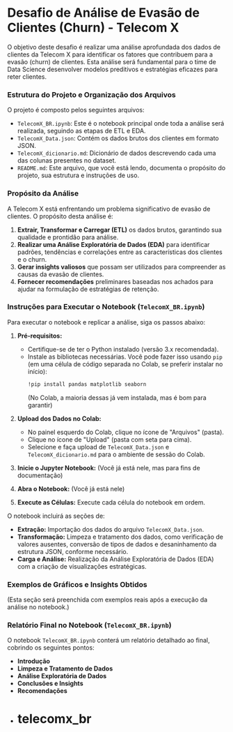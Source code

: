 # Desafio de Análise de Evasão de Clientes (Churn) - Telecom X

O objetivo deste desafio é realizar uma análise aprofundada dos dados de clientes da Telecom X para identificar os fatores que contribuem para a evasão (churn) de clientes. Esta análise será fundamental para o time de Data Science desenvolver modelos preditivos e estratégias eficazes para reter clientes.

### Estrutura do Projeto e Organização dos Arquivos

O projeto é composto pelos seguintes arquivos:

* `TelecomX_BR.ipynb`: Este é o notebook principal onde toda a análise será realizada, seguindo as etapas de ETL e EDA.
* `TelecomX_Data.json`: Contém os dados brutos dos clientes em formato JSON.
* `TelecomX_dicionario.md`: Dicionário de dados descrevendo cada uma das colunas presentes no dataset.
* `README.md`: Este arquivo, que você está lendo, documenta o propósito do projeto, sua estrutura e instruções de uso.

### Propósito da Análise

A Telecom X está enfrentando um problema significativo de evasão de clientes. O propósito desta análise é:

1.  **Extrair, Transformar e Carregar (ETL)** os dados brutos, garantindo sua qualidade e prontidão para análise.
2.  **Realizar uma Análise Exploratória de Dados (EDA)** para identificar padrões, tendências e correlações entre as características dos clientes e o churn.
3.  **Gerar insights valiosos** que possam ser utilizados para compreender as causas da evasão de clientes.
4.  **Fornecer recomendações** preliminares baseadas nos achados para ajudar na formulação de estratégias de retenção.

### Instruções para Executar o Notebook (`TelecomX_BR.ipynb`)

Para executar o notebook e replicar a análise, siga os passos abaixo:

1.  **Pré-requisitos:**
    * Certifique-se de ter o Python instalado (versão 3.x recomendada).
    * Instale as bibliotecas necessárias. Você pode fazer isso usando `pip` (em uma célula de código separada no Colab, se preferir instalar no início):
        ```bash
        !pip install pandas matplotlib seaborn
        ```
        (No Colab, a maioria dessas já vem instalada, mas é bom para garantir)

2.  **Upload dos Dados no Colab:**
    * No painel esquerdo do Colab, clique no ícone de "Arquivos" (pasta).
    * Clique no ícone de "Upload" (pasta com seta para cima).
    * Selecione e faça upload de `TelecomX_Data.json` e `TelecomX_dicionario.md` para o ambiente de sessão do Colab.

3.  **Inicie o Jupyter Notebook:** (Você já está nele, mas para fins de documentação)

4.  **Abra o Notebook:** (Você já está nele)

5.  **Execute as Células:** Execute cada célula do notebook em ordem.

O notebook incluirá as seções de:

* **Extração:** Importação dos dados do arquivo `TelecomX_Data.json`.
* **Transformação:** Limpeza e tratamento dos dados, como verificação de valores ausentes, conversão de tipos de dados e desaninhamento da estrutura JSON, conforme necessário.
* **Carga e Análise:** Realização da Análise Exploratória de Dados (EDA) com a criação de visualizações estratégicas.

### Exemplos de Gráficos e Insights Obtidos

(Esta seção será preenchida com exemplos reais após a execução da análise no notebook.)

### Relatório Final no Notebook (`TelecomX_BR.ipynb`)

O notebook `TelecomX_BR.ipynb` conterá um relatório detalhado ao final, cobrindo os seguintes pontos:

* **Introdução**
* **Limpeza e Tratamento de Dados**
* **Análise Exploratória de Dados**
* **Conclusões e Insights**
* **Recomendações**
* # telecomx_br
